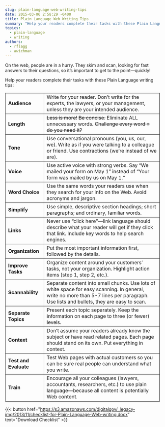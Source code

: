 ```yaml
---
slug: plain-language-web-writing-tips
date: 2015-03-06 2:58:29 -0400
title: Plain Language Web Writing Tips
summary: "Help your readers complete their tasks with these Plain Language writing tips."
topics:
  - plain-language
  - writing
authors:
  - rflagg
  - awichman
---
```


On the web, people are in a hurry. They skim and scan, looking for fast answers to their questions, so it’s important to get to the point&mdash;quickly!

Help your readers complete their tasks with these Plain Language writing tips:

<table class="resources__plain-language-table" style="width: 100%" border="1">
  <tr>
    <td><strong>Audience</strong></td><td>Write for your reader. Don&#8217;t write for the experts, the lawyers, or your management, unless they are your intended audience.</td>
  </tr>
  
  <tr>
    <td><strong>Length</strong></td><td><s>Less is more!</s> <s>Be concise.</s> Eliminate ALL unnecessary words. <s>Challenge every word = do you need it?</s></td>
  </tr>
  
  <tr>
    <td><strong>Tone</strong></td><td>Use conversational pronouns (you, us, our, we). Write as if you were talking to a colleague or friend. Use contractions (we’re instead of we are).</td>
  </tr>
  
  <tr>
    <td><strong>Voice</strong></td><td>Use active voice with strong verbs. Say “We mailed your form on May 1” instead of “Your form was mailed by us on May 1.”</td>
  </tr>
  
  <tr>
    <td><strong>Word Choice</strong></td><td>Use the same words your readers use when they search for your info on the Web. Avoid acronyms and jargon.</td>
  </tr>
  
  <tr>
    <td><strong>Simplify</strong></td><td>Use simple, descriptive section headings; short paragraphs; and ordinary, familiar words.</td>
  </tr>
  
  <tr>
    <td><strong>Links</strong></td><td>Never use &#8220;click here&#8221;—link language should describe what your reader will get if they click that link. Include key words to help search engines.</td>
  </tr>
  
  <tr>
    <td><strong>Organization</strong></td><td>Put the most important information first, followed by the details.</td>
  </tr>
  
  <tr>
    <td><strong>Improve Tasks</strong></td><td>Organize content around your customers’ tasks, not your organization. Highlight action items (step 1, step 2, etc.).</td>
  </tr>
  
  <tr>
    <td><strong>Scannability</strong></td><td>Separate content into small chunks. Use lots of white space for easy scanning. In general, write no more than 5-7 lines per paragraph. Use lists and bullets, they are easy to scan.</td>
  </tr>
  
  <tr>
    <td><strong>Separate Topics</strong></td><td>Present each topic separately. Keep the information on each page to three (or fewer) levels.</td>
  </tr>
  
  <tr>
    <td><strong>Context</strong></td><td>Don’t assume your readers already know the subject or have read related pages. Each page should stand on its own. Put everything in context.</td>
  </tr>
  
  <tr>
    <td><strong>Test and Evaluate</strong></td><td>Test Web pages with actual customers so you can be sure real people can understand what you write.</td>
  </tr>
  
  <tr>
    <td><strong>Train</strong></td><td>Encourage all your colleagues (lawyers, accountants, researchers, etc.) to use plain language—because all content is potentially Web content.</td>
  </tr>
</table>

{{< button href="https://s3.amazonaws.com/digitalgov/_legacy-img/2013/11/checklist-for-Plain-Language-Web-writing.docx" text="Download Checklist" >}}

